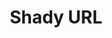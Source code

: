 ---
title: "Shady URL"
categories: ["Tools"]

link:
    url: "http://shadyurl.com/"
    dead: true

message: "Why shorten your URLs when you can lengthen them and make them look fishy?"
---